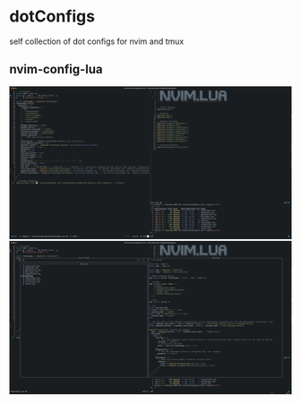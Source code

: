 # dotConfigs
self collection of dot configs for nvim and tmux

## nvim-config-lua

![Screenshot](/screenshots/nvim.png?raw=true "Example Screenshot")
![Screenshot](/screenshots/nvim1.png?raw=true "Example Screenshot")
